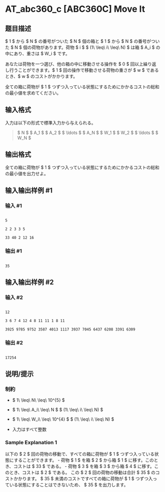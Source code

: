 # AT_abc360_c [ABC360C] Move It

## 题目描述

[problemUrl]: https://atcoder.jp/contests/abc360/tasks/abc360_c

$ 1 $ から $ N $ の番号がついた $ N $ 個の箱と $ 1 $ から $ N $ の番号がついた $ N $ 個の荷物があります。荷物 $ i $ $ (1\ \leq\ i\ \leq\ N) $ は箱 $ A_i $ の中にあり、重さは $ W_i $ です。

あなたは荷物を一つ選び、他の箱の中に移動させる操作を $ 0 $ 回以上繰り返し行うことができます。$ 1 $ 回の操作で移動させる荷物の重さが $ w $ であるとき、$ w $ のコストがかかります。

全ての箱に荷物が $ 1 $ つずつ入っている状態にするためにかかるコストの総和の最小値を求めてください。

## 输入格式

入力は以下の形式で標準入力から与えられる。

> $ N $ $ A_1 $ $ A_2 $ $ \ldots $ $ A_N $ $ W_1 $ $ W_2 $ $ \ldots $ $ W_N $

## 输出格式

全ての箱に荷物が $ 1 $ つずつ入っている状態にするためにかかるコストの総和の最小値を出力せよ。

## 输入输出样例 #1

### 输入 #1

```
5
2 2 3 3 5
33 40 2 12 16
```

### 输出 #1

```
35
```

## 输入输出样例 #2

### 输入 #2

```
12
3 6 7 4 12 4 8 11 11 1 8 11
3925 9785 9752 3587 4013 1117 3937 7045 6437 6208 3391 6309
```

### 输出 #2

```
17254
```

## 说明/提示

### 制約

- $ 1\ \leq\ N\ \leq\ 10^{5} $
- $ 1\ \leq\ A_i\ \leq\ N $ $ (1\ \leq\ i\ \leq\ N) $
- $ 1\ \leq\ W_i\ \leq\ 10^{4} $ $ (1\ \leq\ i\ \leq\ N) $
- 入力はすべて整数
 
### Sample Explanation 1

以下の $ 2 $ 回の荷物の移動で、すべての箱に荷物が $ 1 $ つずつ入っている状態にすることができます。 - 荷物 $ 1 $ を箱 $ 2 $ から箱 $ 1 $ に移す。このとき、コストは $ 33 $ である。 - 荷物 $ 3 $ を箱 $ 3 $ から箱 $ 4 $ に移す。このとき、コストは $ 2 $ である。 この $ 2 $ 回の荷物の移動は合計 $ 35 $ のコストかかります。 $ 35 $ 未満のコストですべての箱に荷物が $ 1 $ つずつ入っている状態にすることはできないため、 $ 35 $ を出力します。